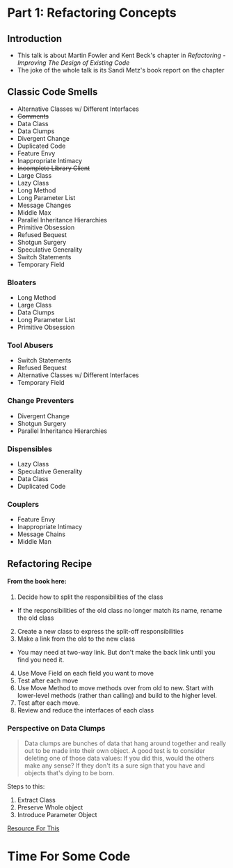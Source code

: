 # Part 1: Refactoring Concepts

## Introduction

* This talk is about Martin Fowler and Kent Beck's chapter in *Refactoring - Improving The Design of Existing Code*
* The joke of the whole talk is its Sandi Metz's book report on the chapter

## Classic Code Smells

* Alternative Classes w/ Different Interfaces
* ~~Comments~~
* Data Class
* Data Clumps
* Divergent Change
* Duplicated Code
* Feature Envy
* Inappropriate Intimacy
* ~~Incomplete Library Client~~
* Large Class
* Lazy Class
* Long Method
* Long Parameter List
* Message Changes
* Middle Max
* Parallel Inheritance Hierarchies
* Primitive Obsession
* Refused Bequest
* Shotgun Surgery
* Speculative Generality
* Switch Statements
* Temporary Field


### Bloaters

* Long Method
* Large Class
* Data Clumps
* Long Parameter List
* Primitive Obsession

### Tool Abusers

* Switch Statements
* Refused Bequest
* Alternative Classes w/ Different Interfaces
* Temporary Field

### Change Preventers

* Divergent Change
* Shotgun Surgery
* Parallel Inheritance Hierarchies

### Dispensibles

* Lazy Class
* Speculative Generality
* Data Class
* Duplicated Code

### Couplers

* Feature Envy
* Inappropriate Intimacy
* Message Chains
* Middle Man

## Refactoring Recipe

#### From the book here:

1. Decide how to split the responsibilities of the class
  * If the responsibilities of the old class no longer match its name, rename the old class
2. Create a new class to express the split-off responsibilities
3. Make a link from the old to the new class
  * You may need at two-way link. But don't make the back link until you find you need it.
4. Use Move Field on each field you want to move
5. Test after each move
6. Use Move Method to move methods over from old to new. Start with lower-level methods (rather than calling) and build to the higher level.
7. Test after each move.
8. Review and reduce the interfaces of each class

### Perspective on Data Clumps

> Data clumps are bunches of data that hang around together and really out to be made
into their own object. A good test is to consider deleting one of those data values: If you did this, would the others make any sense? If they don't its a sure sign that you have
and objects that's dying to be born.

Steps to this:

1. Extract Class
2. Preserve Whole object
3. Introduce Parameter Object

[Resource For This](http://www.industriallogic.com/wp-content/uploads/2005/09/smellstorefactorings.pdf)

# Time For Some Code
